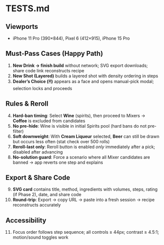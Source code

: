# TESTS.md

## Viewports
- iPhone 11 Pro (390×844), Pixel 6 (412×915), iPhone 15 Pro

## Must-Pass Cases (Happy Path)
1. **New Drink → finish build** without network; SVG export downloads; share code link reconstructs recipe
2. **New Shot (Layered)** builds a layered shot with density ordering in steps
3. **Dealer’s Choice (🃏)** appears as a face and opens manual-pick modal; selection locks and proceeds

## Rules & Reroll
4. **Hard-ban timing**: Select **Wine** (spirits), then proceed to Mixers → **Coffee** is excluded from candidates
5. **No pre-hide**: Wine is visible in initial Spirits pool (hard bans do not pre-filter)
6. **Soft downweight**: With **Cream Liqueur** selected, **Beer** can still be drawn but occurs less often (stat check over 500 rolls)
7. **Reroll-last only**: Reroll button is enabled *only* immediately after a pick; disabled after advancing
8. **No-solution guard**: Force a scenario where all Mixer candidates are banned → app reverts one step and explains

## Export & Share Code
9. **SVG card** contains title, method, ingredients with volumes, steps, rating (if Phase 2), date, and share code
10. **Round-trip**: Export → copy URL → paste into a fresh session → recipe reconstructs accurately

## Accessibility
11. Focus order follows step sequence; all controls ≥ 44px; contrast ≥ 4.5:1; motion/sound toggles work

